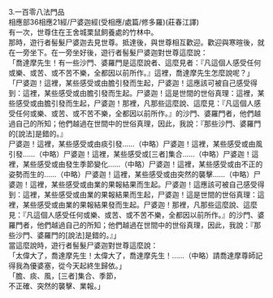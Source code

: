 3.一百零八法門品  
相應部36相應21經/尸婆迦經(受相應/處篇/修多羅)(莊春江譯)  
有一次，世尊住在王舍城栗鼠飼養處的竹林中。  
那時，遊行者髻髮尸婆迦去見世尊。抵達後，與世尊相互歡迎。歡迎與寒暄後，就在一旁坐下。在一旁坐好後，遊行者髻髮尸婆迦對世尊這麼說：  
「喬達摩先生！有一些沙門、婆羅門是這麼說者、這麼見者：『凡這個人感受任何或樂、或苦、或不苦不樂，全都因以前所作。』這裡，喬達摩先生怎麼說呢？」  
「尸婆迦！這裡，某些感受或由膽引發而生起，尸婆迦！這應該可被自己感受得到：這裡，某些感受或由膽引發而生起。尸婆迦！這是世間的世俗真理：這裡，某些感受或由膽引發而生起，尸婆迦！那裡，凡那些這麼說、這麼見：『凡這個人感受任何或樂、或苦、或不苦不樂，全都因以前所作。』的沙門、婆羅門者，他們越過自己的所知；他們越過在世間中的世俗真理，因此，我說：『那些沙門、婆羅門的[說法]是錯的。』  
尸婆迦！這裡，某些感受或由痰引發……（中略）尸婆迦！這裡，某些感受或由風引發……（中略）尸婆迦！這裡，某些感受或[三者]集合……（中略）尸婆迦！這裡，某些感受或由發生季節變化……（中略）尸婆迦！這裡，某些感受或由不正的姿勢而生的……（中略）尸婆迦！這裡，某些感受或由突然的襲擊……（中略）尸婆迦！這裡，某些感受或由業的果報結果而生起。尸婆迦！這應該可被自己感受得到：這裡，某些感受或由業的果報結果而生起，尸婆迦！這是世間的世俗真理：這裡，某些感受或由業的果報結果發而生起。尸婆迦！那裡，凡那些這麼說、這麼見：『凡這個人感受任何或樂、或苦、或不苦不樂，全都因以前所作。』的沙門、婆羅門者，他們越過自己的所知；他們越過在世間中的世俗真理，因此，我說：『那些沙門、婆羅門的[說法]是錯的。』」  
當這麼說時，遊行者髻髮尸婆迦對世尊這麼說：  
「太偉大了，喬達摩先生！太偉大了，喬達摩先生！……（中略）請喬達摩尊師記得我為優婆塞，從今天起終生歸依。」  
「膽、痰、風，[三者]集合、季節，  
不正確、突然的襲擊、業報。」  
  
  
